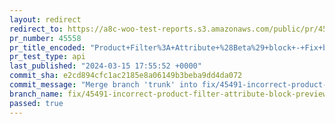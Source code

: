 ```yaml
---
layout: redirect
redirect_to: https://a8c-woo-test-reports.s3.amazonaws.com/public/pr/45558/api/index.html
pr_number: 45558
pr_title_encoded: "Product+Filter%3A+Attribute+%28Beta%29+block+-+Fix+block+preview"
pr_test_type: api
last_published: "2024-03-15 17:55:52 +0000"
commit_sha: e2cd894cfc1ac2185e8a06149b3beba9dd4da072
commit_message: "Merge branch 'trunk' into fix/45491-incorrect-product-filter-attribut…"
branch_name: fix/45491-incorrect-product-filter-attribute-block-preview
passed: true
---
```

